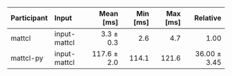 | Participant | Input | Mean [ms] | Min [ms] | Max [ms] | Relative |
|:---|:---|---:|---:|---:|---:|
| mattcl | input-mattcl | 3.3 ± 0.3 | 2.6 | 4.7 | 1.00 |
| mattcl-py | input-mattcl | 117.6 ± 2.0 | 114.1 | 121.6 | 36.00 ± 3.45 |
